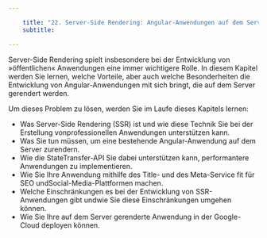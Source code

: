 ```yaml
---

    title: "22. Server-Side Rendering: Angular-Anwendungen auf dem Server rendern"
    subtitle: 

---
```


Server-Side Rendering spielt insbesondere bei der Entwicklung von »öffentlichen« Anwendungen eine immer wichtigere
Rolle. In diesem Kapitel werden Sie lernen, welche Vorteile, aber auch welche Besonderheiten die Entwicklung von
Angular-Anwendungen mit sich bringt, die auf dem Server gerendert werden.

Um dieses Problem zu lösen, werden Sie im Laufe dieses Kapitels lernen:

- Was Server-Side Rendering (SSR) ist und wie diese Technik Sie bei der Erstellung vonprofessionellen Anwendungen
  unterstützen kann.
- Was Sie tun müssen, um eine bestehende Angular-Anwendung auf dem Server zurendern.
- Wie die StateTransfer-API Sie dabei unterstützen kann, performantere Anwendungen zu implementieren.
- Wie Sie Ihre Anwendung mithilfe des Title- und des Meta-Service fit für SEO undSocial-Media-Plattformen machen.
- Welche Einschränkungen es bei der Entwicklung von SSR-Anwendungen gibt undwie Sie diese Einschränkungen umgehen
  können.
- Wie Sie Ihre auf dem Server gerenderte Anwendung in der Google-Cloud deployen können.
